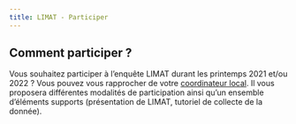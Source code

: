 ```yaml
---
title: LIMAT - Participer
---
```


## Comment participer ?

<div class="InformativePageParagraph">

Vous souhaitez participer à l’enquête LIMAT durant les printemps 2021 et/ou 2022 ? Vous pouvez vous rapprocher de votre [coordinateur local](https://www.faune-france.org/index.php?m_id=20161). Il vous proposera différentes modalités de participation ainsi qu’un ensemble d’éléments supports (présentation de LIMAT, tutoriel de collecte de la donnée).

</div>
